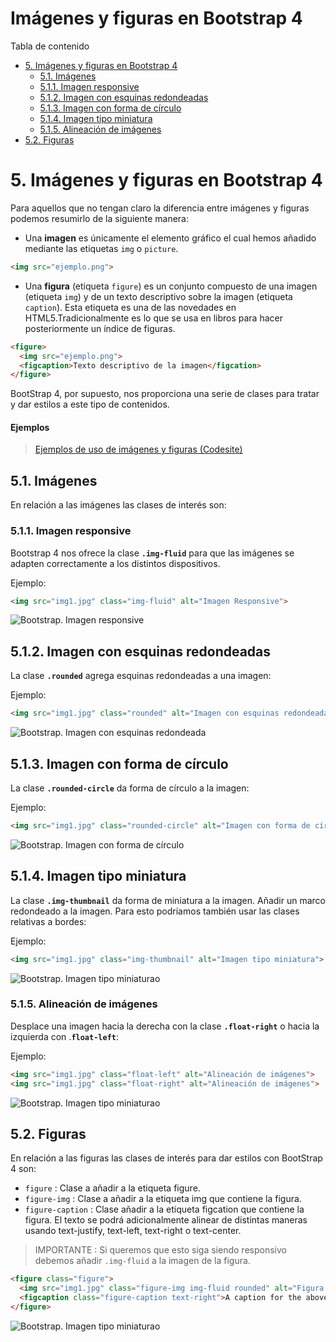 # **Imágenes y figuras en Bootstrap 4**

Tabla de contenido

- [5. Imágenes y figuras en Bootstrap 4](#5-Imágenes-y-figuras-en-Bootstrap-4)
  - [5.1. Imágenes](#51-Imágenes)
  - [5.1.1. Imagen responsive](#511-Imagen-responsive)
  - [5.1.2. Imagen con esquinas redondeadas](#512-Imagen-con-esquinas-redondeadas)
  - [5.1.3. Imagen con forma de círculo](#513-Imagen-con-forma-de-círculo)
  - [5.1.4. Imagen tipo miniatura](#514-Imagen-tipo-miniatura)
  - [5.1.5. Alineación de imágenes](#515-Alineación-de-imágenes)
- [5.2. Figuras](#52-Figuras)

# 5. Imágenes y figuras en Bootstrap 4

Para aquellos que no tengan claro la diferencia entre imágenes y figuras podemos resumirlo de la siguiente manera:

- Una **imagen** es únicamente el elemento gráfico el cual hemos añadido mediante las etiquetas `img` o `picture`.

```html
<img src="ejemplo.png">
````

- Una **figura** (etiqueta `figure`) es un conjunto compuesto de una imagen (etiqueta `img`) y de un texto descriptivo sobre la imagen (etiqueta `caption`). Esta etiqueta es una de las novedades en HTML5.Tradicionalmente es lo que se usa en libros para hacer posteriormente un índice de figuras.

```html
<figure>
  <img src="ejemplo.png">
  <figcaption>Texto descriptivo de la imagen</figcation>
</figure>
```

BootStrap 4, por supuesto, nos proporciona una serie de clases para tratar y dar estilos a este tipo de contenidos.

#### Ejemplos

> [Ejemplos de uso de imágenes y figuras (Codesite)](https://codepen.io/sergio-rey-personal/pen/YzwvqLV?editors=1010)

## 5.1. Imágenes

En relación a las imágenes las clases de interés son:

### 5.1.1. Imagen responsive

Bootstrap 4 nos ofrece la clase **`.img-fluid`** para que las imágenes se adapten correctamente a los distintos dispositivos.

Ejemplo:

```html
<img src="img1.jpg" class="img-fluid" alt="Imagen Responsive">
```

![Bootstrap. Imagen responsive](img/bootstrap-imagen-responsive.png)

## 5.1.2. Imagen con esquinas redondeadas

La clase **`.rounded`** agrega esquinas redondeadas a una imagen:

Ejemplo:

```html
<img src="img1.jpg" class="rounded" alt="Imagen con esquinas redondeadas">
```

![Bootstrap. Imagen con esquinas redondeada](img/bootstrap-imagen-esquinas.png)

## 5.1.3. Imagen con forma de círculo

La clase **`.rounded-circle`** da forma de círculo a la imagen:

Ejemplo:

```html
<img src="img1.jpg" class="rounded-circle" alt="Imagen con forma de círculo">
```

![Bootstrap. Imagen con forma de círculo](img/bootstrap-imagen-rounded.png)

## 5.1.4. Imagen tipo miniatura

La clase **`.img-thumbnail`** da forma de miniatura a la imagen. Añadir un marco redondeado a la imagen. Para esto podríamos también usar las clases relativas a bordes:

Ejemplo:

```html
<img src="img1.jpg" class="img-thumbnail" alt="Imagen tipo miniatura">
```

![Bootstrap. Imagen tipo miniaturao](img/bootstrap-imagen-thumbnail.png)

### 5.1.5. Alineación de imágenes

Desplace una imagen hacia la derecha con la clase **`.float-right`** o hacia la izquierda con .**`float-left`**:

Ejemplo:

```html
<img src="img1.jpg" class="float-left" alt="Alineación de imágenes">
<img src="img1.jpg" class="float-right" alt="Alineación de imágenes">
```

![Bootstrap. Imagen tipo miniaturao](img/bootstrap-imagen-float.png)


## 5.2. Figuras

En relación a las figuras las clases de interés para dar estilos con BootStrap 4 son:

- `figure` : Clase a añadir a la etiqueta figure.
- `figure-img` : Clase a añadir a la etiqueta img que contiene la figura.
- `figure-caption` : Clase añadir a la etiqueta figcation que contiene la figura. El texto se podrá adicionalmente alinear de distintas maneras usando text-justify, text-left, text-right o text-center.

> IMPORTANTE : Si queremos que esto siga siendo responsivo debemos añadir `.img-fluid` a la imagen de la figura.

```html
<figure class="figure">
  <img src="img1.jpg" class="figure-img img-fluid rounded" alt="Figura con texto alineado a la derecha">
  <figcaption class="figure-caption text-right">A caption for the above image.</figcaption>
</figure>
```

![Bootstrap. Imagen tipo miniaturao](img/bootstrap-imagen-figure.png)